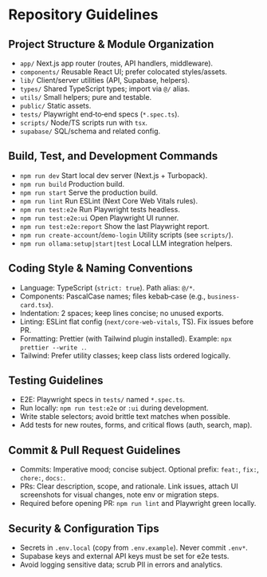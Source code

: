 # Repository Guidelines

## Project Structure & Module Organization
- `app/` Next.js app router (routes, API handlers, middleware).
- `components/` Reusable React UI; prefer colocated styles/assets.
- `lib/` Client/server utilities (API, Supabase, helpers).
- `types/` Shared TypeScript types; import via `@/` alias.
- `utils/` Small helpers; pure and testable.
- `public/` Static assets.
- `tests/` Playwright end‑to‑end specs (`*.spec.ts`).
- `scripts/` Node/TS scripts run with `tsx`.
- `supabase/` SQL/schema and related config.

## Build, Test, and Development Commands
- `npm run dev` Start local dev server (Next.js + Turbopack).
- `npm run build` Production build.
- `npm run start` Serve the production build.
- `npm run lint` Run ESLint (Next Core Web Vitals rules).
- `npm run test:e2e` Run Playwright tests headless.
- `npm run test:e2e:ui` Open Playwright UI runner.
- `npm run test:e2e:report` Show the last Playwright report.
- `npm run create-account`/`demo-login` Utility scripts (see `scripts/`).
- `npm run ollama:setup|start|test` Local LLM integration helpers.

## Coding Style & Naming Conventions
- Language: TypeScript (`strict: true`). Path alias: `@/*`.
- Components: PascalCase names; files kebab‑case (e.g., `business-card.tsx`).
- Indentation: 2 spaces; keep lines concise; no unused exports.
- Linting: ESLint flat config (`next/core-web-vitals`, TS). Fix issues before PR.
- Formatting: Prettier (with Tailwind plugin installed). Example: `npx prettier --write .`.
- Tailwind: Prefer utility classes; keep class lists ordered logically.

## Testing Guidelines
- E2E: Playwright specs in `tests/` named `*.spec.ts`.
- Run locally: `npm run test:e2e` or `:ui` during development.
- Write stable selectors; avoid brittle text matches when possible.
- Add tests for new routes, forms, and critical flows (auth, search, map).

## Commit & Pull Request Guidelines
- Commits: Imperative mood; concise subject. Optional prefix: `feat:`, `fix:`, `chore:`, `docs:`.
- PRs: Clear description, scope, and rationale. Link issues, attach UI screenshots for visual changes, note env or migration steps.
- Required before opening PR: `npm run lint` and Playwright green locally.

## Security & Configuration Tips
- Secrets in `.env.local` (copy from `.env.example`). Never commit `.env*`.
- Supabase keys and external API keys must be set for e2e tests.
- Avoid logging sensitive data; scrub PII in errors and analytics.
